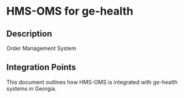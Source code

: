 # HMS-OMS for ge-health

## Description

Order Management System

## Integration Points

This document outlines how HMS-OMS is integrated with ge-health systems in Georgia.
